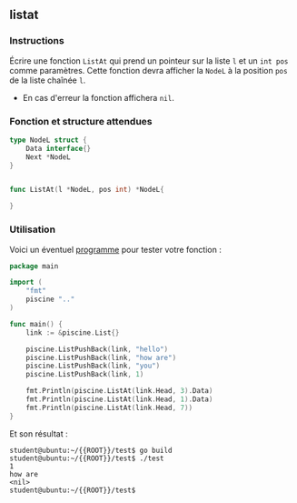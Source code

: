 ## listat

### Instructions

Écrire une fonction `ListAt` qui prend un pointeur sur la liste `l` et un `int pos` comme paramètres. Cette fonction devra afficher la `NodeL` à la position `pos` de la liste chaînée `l`.

-   En cas d'erreur la fonction affichera `nil`.

### Fonction et structure attendues

```go
type NodeL struct {
	Data interface{}
	Next *NodeL
}


func ListAt(l *NodeL, pos int) *NodeL{

}
```

### Utilisation

Voici un éventuel [programme](TODO-LINK) pour tester votre fonction :

```go
package main

import (
	"fmt"
	piscine ".."
)

func main() {
	link := &piscine.List{}

	piscine.ListPushBack(link, "hello")
	piscine.ListPushBack(link, "how are")
	piscine.ListPushBack(link, "you")
	piscine.ListPushBack(link, 1)

	fmt.Println(piscine.ListAt(link.Head, 3).Data)
	fmt.Println(piscine.ListAt(link.Head, 1).Data)
	fmt.Println(piscine.ListAt(link.Head, 7))
}
```

Et son résultat :

```console
student@ubuntu:~/{{ROOT}}/test$ go build
student@ubuntu:~/{{ROOT}}/test$ ./test
1
how are
<nil>
student@ubuntu:~/{{ROOT}}/test$
```
